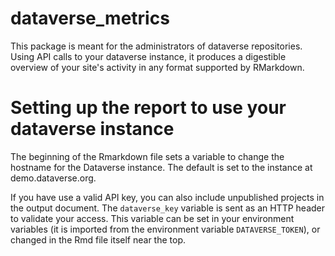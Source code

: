 # dataverse_metrics

This package is meant for the administrators of dataverse repositories. Using API calls to your dataverse instance, it produces a digestible overview of your site's activity in any format supported by RMarkdown.

# Setting up the report to use your dataverse instance

The beginning of the Rmarkdown file sets a variable to change the hostname for the Dataverse instance. The default is set to the instance at demo.dataverse.org.

If you have use a valid API key, you can also include unpublished projects in the output document. The `dataverse_key` variable is sent as an HTTP header to validate your access. This variable can be set in your environment variables (it is imported from the environment variable `DATAVERSE_TOKEN`), or changed in the Rmd file itself near the top.

